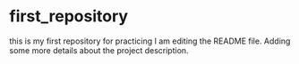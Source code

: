 # first_repository
this is my first repository for practicing
I am editing the README file. Adding some more details about the project description.

